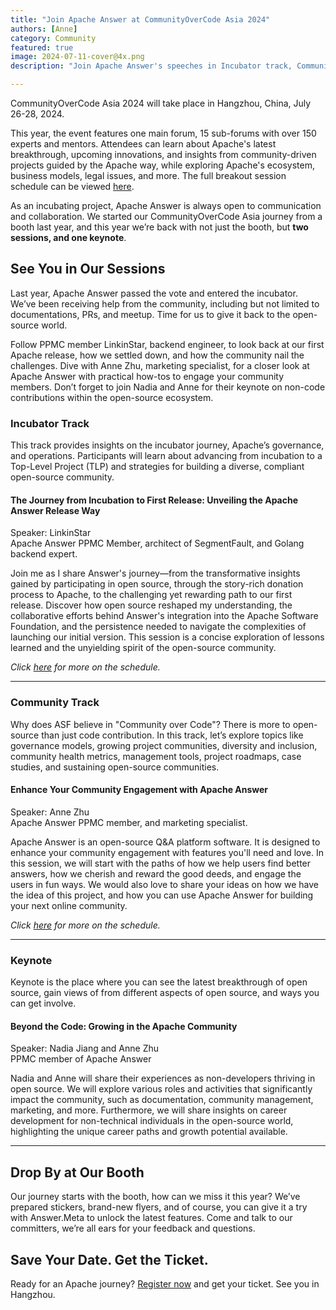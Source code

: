 ```yaml
---
title: "Join Apache Answer at CommunityOverCode Asia 2024"
authors: [Anne]
category: Community
featured: true
image: 2024-07-11-cover@4x.png
description: "Join Apache Answer's speeches in Incubator track, Community track, Keynote. Talk to us at our booth in CoC Asia 2024."

---
```


CommunityOverCode Asia 2024 will take place in Hangzhou, China, July 26-28, 2024.

This year, the event features one main forum, 15 sub-forums with over 150 experts and mentors. Attendees can learn about Apache's latest breakthrough, upcoming innovations, and insights from community-driven projects guided by the Apache way, while exploring Apache's ecosystem, business models, legal issues, and more. The full breakout session schedule can be viewed [here](https://asia.communityovercode.org/schedule.html).

As an incubating project, Apache Answer is always open to communication and collaboration. We started our CommunityOverCode Asia journey from a booth last year, and this year we’re back with not just the booth, but **two sessions, and one keynote**.

## See You in Our Sessions
Last year, Apache Answer passed the vote and entered the incubator. We’ve been receiving help from the community, including but not limited to documentations, PRs, and meetup. Time for us to give it back to the open-source world. 

Follow PPMC member LinkinStar, backend engineer, to look back at our first Apache release, how we settled down, and how the community nail the challenges. Dive with Anne Zhu, marketing specialist, for a closer look at Apache Answer with practical how-tos to engage your community members. Don’t forget to join Nadia and Anne for their keynote on non-code contributions within the open-source ecosystem. 

### Incubator Track 
This track provides insights on the incubator journey, Apache’s governance, and operations. Participants will learn about advancing from incubation to a Top-Level Project (TLP) and strategies for building a diverse, compliant open-source community.

#### The Journey from Incubation to First Release: Unveiling the Apache Answer Release Way   
Speaker: LinkinStar    
Apache Answer PPMC Member, architect of SegmentFault, and Golang backend expert.

Join me as I share Answer's journey—from the transformative insights gained by participating in open source, through the story-rich donation process to Apache, to the challenging yet rewarding path to our first release. Discover how open source reshaped my understanding, the collaborative efforts behind Answer's integration into the Apache Software Foundation, and the persistence needed to navigate the complexities of launching our initial version. This session is a concise exploration of lessons learned and the unyielding spirit of the open-source community.

*Click [here](https://asia.communityovercode.org/schedule.html) for more on the schedule.*

------

### Community Track   
Why does ASF believe in "Community over Code"? There is more to open-source than just code contribution. In this track, let’s explore topics like governance models, growing project communities, diversity and inclusion, community health metrics, management tools, project roadmaps, case studies, and sustaining open-source communities.

#### Enhance Your Community Engagement with Apache Answer

Speaker: Anne Zhu  
Apache Answer PPMC member, and marketing specialist.

Apache Answer is an open-source Q&A platform software. It is designed to enhance your community engagement with features you'll need and love. In this session, we will start with the paths of how we help users find better answers, how we cherish and reward the good deeds, and engage the users in fun ways. We would also love to share your ideas on how we have the idea of this project, and how you can use Apache Answer for building your next online community.

*Click [here](https://asia.communityovercode.org/schedule.html) for more on the schedule.*

----

### Keynote  
Keynote is the place where you can see the latest breakthrough of open source, gain views of from different aspects of open source, and ways you can get involve. 

#### Beyond the Code: Growing in the Apache Community     
Speaker: Nadia Jiang and Anne Zhu      
PPMC member of Apache Answer

Nadia and Anne will share their experiences as non-developers thriving in open source. We will explore various roles and activities that significantly impact the community, such as documentation, community management, marketing, and more. Furthermore, we will share insights on career development for non-technical individuals in the open-source world, highlighting the unique career paths and growth potential available. 

---

## Drop By at Our Booth
Our journey starts with the booth, how can we miss it this year? We’ve prepared stickers, brand-new flyers, and of course, you can give it a try with Answer.Meta to unlock the latest features. Come and talk to our committers, we’re all ears for your feedback and questions. 

## Save Your Date. Get the Ticket.    
Ready for an Apache journey? [Register now](https://asia.communityovercode.org/#register) and get your ticket. See you in Hangzhou.

